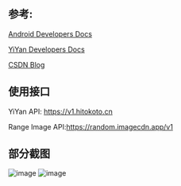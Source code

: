 ## 参考:
[Android Developers Docs](https://developer.android.google.cn/training/data-storage?hl=zh-cn)

[YiYan Developers Docs
](https://developer.hitokoto.cn/sentence/)

[CSDN Blog](https://blog.csdn.net/Dae_Lzh/article/details/122082326)

## 使用接口

YiYan API: https://v1.hitokoto.cn

Range Image API:https://random.imagecdn.app/v1

## 部分截图
![image](https://github.com/k-0-i/MyFinalApp/assets/95953449/2cad78b7-45c9-4124-8807-382952e2ccf7)
![image](https://github.com/k-0-i/MyFinalApp/assets/95953449/e6b9d80a-14d9-4f2b-9e42-c00ba8bd3e95)
